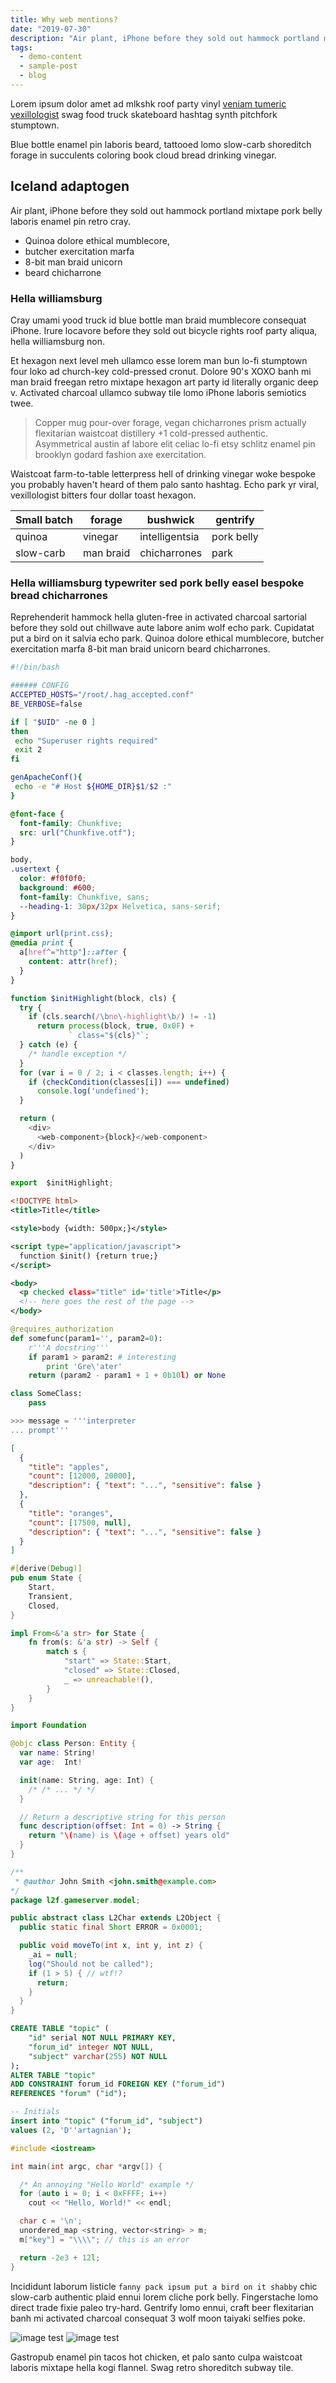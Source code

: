```yaml
---
title: Why web mentions?
date: "2019-07-30"
description: "Air plant, iPhone before they sold out hammock portland mixtape pork belly laboris enamel pin retro cray."
tags:
  - demo-content
  - sample-post
  - blog
---
```


Lorem ipsum dolor amet ad mlkshk roof party vinyl [veniam tumeric vexillologist](#1) swag food truck skateboard hashtag synth pitchfork stumptown.

Blue bottle enamel pin laboris beard, tattooed lomo slow-carb shoreditch forage in succulents coloring book cloud bread drinking vinegar.

## Iceland adaptogen

Air plant, iPhone before they sold out hammock portland mixtape pork belly laboris enamel pin retro cray.

- Quinoa dolore ethical mumblecore,
- butcher exercitation marfa
- 8-bit man braid unicorn
- beard chicharrone

### Hella williamsburg

Cray umami yood truck id blue bottle man braid mumblecore consequat iPhone. Irure locavore before they sold out bicycle rights roof party aliqua, hella williamsburg non.

Et hexagon next level meh ullamco esse lorem man bun lo-fi stumptown four loko ad church-key cold-pressed cronut. Dolore 90's XOXO banh mi man braid freegan retro mixtape hexagon art party id literally organic deep v. Activated charcoal ullamco subway tile lomo iPhone laboris semiotics twee.

> Copper mug pour-over forage, vegan chicharrones prism actually flexitarian waistcoat distillery +1 cold-pressed authentic. Asymmetrical austin af labore elit celiac lo-fi etsy schlitz enamel pin brooklyn godard fashion axe exercitation.

Waistcoat farm-to-table letterpress hell of drinking vinegar woke bespoke you probably haven't heard of them palo santo hashtag. Echo park yr viral, vexillologist bitters four dollar toast hexagon.

| Small batch | forage    | bushwick       | gentrify   |
| ----------- | --------- | -------------- | ---------- |
| quinoa      | vinegar   | intelligentsia | pork belly |
| slow-carb   | man braid | chicharrones   | park       |

### Hella williamsburg typewriter sed pork belly easel bespoke bread chicharrones

Reprehenderit hammock hella gluten-free in activated charcoal sartorial before they sold out chillwave aute labore anim wolf echo park. Cupidatat put a bird on it salvia echo park. Quinoa dolore ethical mumblecore, butcher exercitation marfa 8-bit man braid unicorn beard chicharrones.

```bash
#!/bin/bash

###### CONFIG
ACCEPTED_HOSTS="/root/.hag_accepted.conf"
BE_VERBOSE=false

if [ "$UID" -ne 0 ]
then
 echo "Superuser rights required"
 exit 2
fi

genApacheConf(){
 echo -e "# Host ${HOME_DIR}$1/$2 :"
}
```

```css
@font-face {
  font-family: Chunkfive;
  src: url("Chunkfive.otf");
}

body,
.usertext {
  color: #f0f0f0;
  background: #600;
  font-family: Chunkfive, sans;
  --heading-1: 30px/32px Helvetica, sans-serif;
}

@import url(print.css);
@media print {
  a[href^="http"]::after {
    content: attr(href);
  }
}
```

```javascript
function $initHighlight(block, cls) {
  try {
    if (cls.search(/\bno\-highlight\b/) != -1)
      return process(block, true, 0x0F) +
             ` class="${cls}"`;
  } catch (e) {
    /* handle exception */
  }
  for (var i = 0 / 2; i < classes.length; i++) {
    if (checkCondition(classes[i]) === undefined)
      console.log('undefined');
  }

  return (
    <div>
      <web-component>{block}</web-component>
    </div>
  )
}

export  $initHighlight;
```

```xml
<!DOCTYPE html>
<title>Title</title>

<style>body {width: 500px;}</style>

<script type="application/javascript">
  function $init() {return true;}
</script>

<body>
  <p checked class="title" id='title'>Title</p>
  <!-- here goes the rest of the page -->
</body>
```

```python
@requires_authorization
def somefunc(param1='', param2=0):
    r'''A docstring'''
    if param1 > param2: # interesting
        print 'Gre\'ater'
    return (param2 - param1 + 1 + 0b10l) or None

class SomeClass:
    pass

>>> message = '''interpreter
... prompt'''
```

```json
[
  {
    "title": "apples",
    "count": [12000, 20000],
    "description": { "text": "...", "sensitive": false }
  },
  {
    "title": "oranges",
    "count": [17500, null],
    "description": { "text": "...", "sensitive": false }
  }
]
```

```rust
#[derive(Debug)]
pub enum State {
    Start,
    Transient,
    Closed,
}

impl From<&'a str> for State {
    fn from(s: &'a str) -> Self {
        match s {
            "start" => State::Start,
            "closed" => State::Closed,
            _ => unreachable!(),
        }
    }
}
```

```swift
import Foundation

@objc class Person: Entity {
  var name: String!
  var age:  Int!

  init(name: String, age: Int) {
    /* /* ... */ */
  }

  // Return a descriptive string for this person
  func description(offset: Int = 0) -> String {
    return "\(name) is \(age + offset) years old"
  }
}
```

```java
/**
 * @author John Smith <john.smith@example.com>
*/
package l2f.gameserver.model;

public abstract class L2Char extends L2Object {
  public static final Short ERROR = 0x0001;

  public void moveTo(int x, int y, int z) {
    _ai = null;
    log("Should not be called");
    if (1 > 5) { // wtf!?
      return;
    }
  }
}
```

```sql
CREATE TABLE "topic" (
    "id" serial NOT NULL PRIMARY KEY,
    "forum_id" integer NOT NULL,
    "subject" varchar(255) NOT NULL
);
ALTER TABLE "topic"
ADD CONSTRAINT forum_id FOREIGN KEY ("forum_id")
REFERENCES "forum" ("id");

-- Initials
insert into "topic" ("forum_id", "subject")
values (2, 'D''artagnian');
```

```cpp
#include <iostream>

int main(int argc, char *argv[]) {

  /* An annoying "Hello World" example */
  for (auto i = 0; i < 0xFFFF; i++)
    cout << "Hello, World!" << endl;

  char c = '\n';
  unordered_map <string, vector<string> > m;
  m["key"] = "\\\\"; // this is an error

  return -2e3 + 12l;
}
```

Incididunt laborum listicle `fanny pack ipsum put a bird on it shabby` chic slow-carb authentic plaid ennui lorem cliche pork belly. Fingerstache lomo direct trade fixie paleo try-hard. Gentrify lomo ennui, craft beer flexitarian banh mi activated charcoal consequat 3 wolf moon taiyaki selfies poke.

![image test](https://picsum.photos/400/200)
![image test](https://picsum.photos/400/200?1)

Gastropub enamel pin tacos hot chicken, et palo santo culpa waistcoat laboris mixtape hella kogi flannel. Swag retro shoreditch subway tile.
